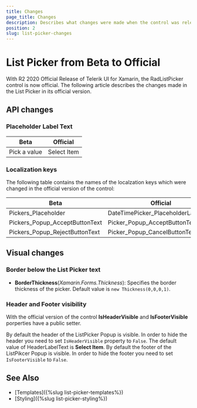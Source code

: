 ```yaml
---
title: Changes
page_title: Changes
description: Describes what changes were made when the control was released with its official version
position: 2
slug: list-picker-changes
---
```


# List Picker from Beta to Official

With R2 2020 Official Release of Telerik UI for Xamarin, the RadListPicker control is now official. The following article describes the changes made in the List Picker in its official version.

## API changes

### Placeholder Label Text

| Beta | Official |
| -------- | -------- |
| Pick a value | Select Item |

### Localization keys

The following table contains the names of the localzation keys which were changed in the official version of the control:

| Beta | Official |
| -------- | -------- |
| Pickers_Placeholder | DateTimePicker_PlaceholderLabelText |
| Pickers_Popup_AcceptButtonText | Picker_Popup_AcceptButtonText |
| Pickers_Popup_RejectButtonText | Picker_Popup_CancelButtonText |

## Visual changes

### Border below the List Picker text

* **BorderThickness**(*Xamarin.Forms.Thickness*): Specifies the border thickness of the picker. Default value is `new Thickness(0,0,0,1)`.

### Header and Footer visibility

With the official version of the control **IsHeaderVisible** and **IsFooterVisible** porperties have a public setter.

By default the header of the ListPicker Popup is visible. In order to hide the header you need to set `IsHeaderVisible` property to `False`. The default value of HeaderLabelText is **Select Item**.
By default the footer of the ListPikcer Popup is visible. In order to hide the footer you need to set `IsFooterVisible` to `False`.

## See Also

- [Templates]({%slug list-picker-templates%})
- [Styling]({%slug list-picker-styling%})
